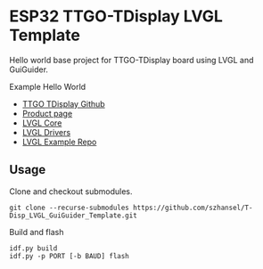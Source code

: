 # ESP32 TTGO-TDisplay LVGL Template

Hello world base project for TTGO-TDisplay board using LVGL and GuiGuider.

Example Hello World

- [TTGO TDisplay Github](https://github.com/Xinyuan-LilyGO/TTGO-T-Display)
- [Product page](http://www.lilygo.cn/prod_view.aspx?TypeId=50033)
- [LVGL Core](https://github.com/lvgl/lvgl)
- [LVGL Drivers](https://github.com/lvgl/lvgl_esp32_drivers)
- [LVGL Example Repo](https://github.com/lvgl/lv_port_esp32)

## Usage

Clone and checkout submodules.

```
git clone --recurse-submodules https://github.com/szhansel/T-Disp_LVGL_GuiGuider_Template.git
```


Build and flash
```
idf.py build
idf.py -p PORT [-b BAUD] flash
```